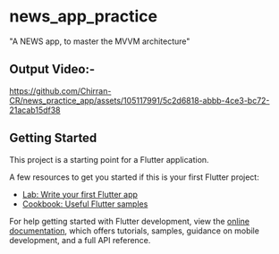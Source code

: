# news_app_practice

"A NEWS app, to master the MVVM architecture"

## Output Video:-

https://github.com/Chirran-CR/news_practice_app/assets/105117991/5c2d6818-abbb-4ce3-bc72-21acab15df38


## Getting Started

This project is a starting point for a Flutter application.

A few resources to get you started if this is your first Flutter project:

- [Lab: Write your first Flutter app](https://docs.flutter.dev/get-started/codelab)
- [Cookbook: Useful Flutter samples](https://docs.flutter.dev/cookbook)

For help getting started with Flutter development, view the
[online documentation](https://docs.flutter.dev/), which offers tutorials,
samples, guidance on mobile development, and a full API reference.

